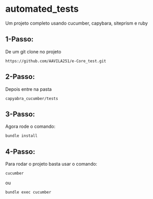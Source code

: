 # automated_tests

Um projeto completo usando cucumber, capybara, siteprism e ruby

## 1-Passo:

De um git clone no projeto

```
https://github.com/AAVILA251/e-Core_test.git
```

## 2-Passo:

Depois entre na pasta

```
capyabra_cucumber/tests
```

## 3-Passo:

Agora rode o comando:

```
bundle install
```

## 4-Passo:

Para rodar o projeto basta usar o comando:

```
cucumber
```

ou

```
bundle exec cucumber
```
